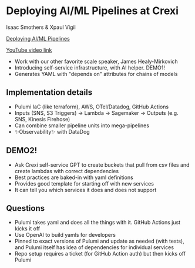 # Deploying AI/ML Pipelines at Crexi

Isaac Smothers & Xpaul Vigil

[Deploying AI/ML Pipelines](https://www.socallinuxexpo.org/scale/22x/presentations/deploying-aiml-pipelines-crexi)

[YouTube video link](https://www.youtube.com/watch?v=Pz_wVDWoEwk)

- Work with our other favorite scale speaker, James Healy-Mirkovich
- Introducing self-service infrastructure, with AI helper. DEMO1!
- Generates YAML with "depends on" attributes for chains of models

## Implementation details
- Pulumi IaC (like terraform), AWS, OTel/Datadog, GitHub Actions
- Inputs (SNS, S3 Triggers) -> Lambda -> Sagemaker -> Outputs (e.g. SNS, Kinesis Firehose)
- Can combine smaller pipeline units into mega-pipelines
- ✨Observability✨ with DataDog

## DEMO2!

- Ask Crexi self-service GPT to create buckets that pull from csv files and create lambdas with correct dependencies
- Best practices are baked-in with yaml definitions
- Provides good template for starting off with new services
- It can tell you which services it does and does not support

## Questions
- Pulumi takes yaml and does all the things with it. GitHub Actions just kicks it off
- Use OpenAI to build yamls for developers
- Pinned to exact versions of Pulumi and update as needed (with tests), and Pulumi itself has idea of dependencies for individual services
- Repo setup requires a ticket (for GitHub Action auth) but then kicks off Pulumi
